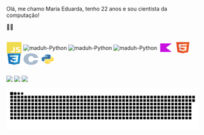 Olá, me chamo Maria Eduarda, tenho 22 anos e sou cientista da computação!

👩‍💻 
  
  
<div style="display: inline_block"><br>
  <img align="center" alt="maduh-Js" height="30" width="40" src="https://raw.githubusercontent.com/devicons/devicon/master/icons/javascript/javascript-plain.svg">
  <img align="center" alt="maduh-Python" height="30" width="40" src="https://raw.githubusercontent.com/devicons/devicon/master/icons/python/react-original.svg">
  <img align="center" alt="maduh-Python" height="30" width="40" src="https://raw.githubusercontent.com/devicons/devicon/master/icons/python/sql-original.svg"> 
  <img align="center" alt="maduh-Python" height="30" width="40" src="https://raw.githubusercontent.com/devicons/devicon/master/icons/python/vue-original.svg">  
  <img align="center" alt="maduh-Kt" height="30" width="40" src="https://raw.githubusercontent.com/devicons/devicon/master/icons/kotlin/kotlin-plain.svg">
  <img align="center" alt="maduh-HTML" height="30" width="40" src="https://raw.githubusercontent.com/devicons/devicon/master/icons/html5/html5-original.svg">
  <img align="center" alt="maduh-CSS" height="30" width="40" src="https://raw.githubusercontent.com/devicons/devicon/master/icons/css3/css3-original.svg">
  <img align="center" alt="maduh-C" height="30" width="40" src="https://raw.githubusercontent.com/devicons/devicon/master/icons/c/c-original.svg">
  <img align="center" alt="maduh-Python" height="30" width="40" src="https://raw.githubusercontent.com/devicons/devicon/master/icons/python/python-original.svg">  
</div>
  
  ##
  ##  
<div> 
  <a href="https://instagram.com/eduarda.crema" target="_blank"><img src="https://img.shields.io/badge/-Instagram-%23E4405F?style=for-the-badge&logo=instagram&logoColor=white" target="_blank"></a>
  <a href = "mailto:eduardacremacarlos2016@gmail.com"><img src="https://img.shields.io/badge/-Gmail-%23333?style=for-the-badge&logo=gmail&logoColor=white" target="_blank"></a>
    <a href="https://www.linkedin.com/in/maria-eduarda-crema-carlos-673a13174" target="_blank"><img src="https://img.shields.io/badge/-LinkedIn-%230077B5?style=for-the-badge&logo=linkedin&logoColor=white" target="_blank"></a> 
 
  ![Snake animation](https://github.com/MaduhCrema/MaduhCrema/blob/output/github-contribution-grid-snake.svg)
 
</div>
  

 
  
